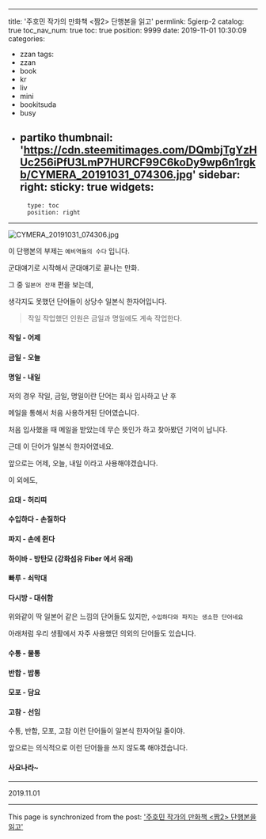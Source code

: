 
---
title: '주호민 작가의 만화책  <짬2>  단행본을 읽고'
permlink: 5gierp-2
catalog: true
toc_nav_num: true
toc: true
position: 9999
date: 2019-11-01 10:30:09
categories:
- zzan
tags:
- zzan
- book
- kr
- liv
- mini
- bookitsuda
- busy
- partiko
thumbnail: 'https://cdn.steemitimages.com/DQmbjTgYzHUc256iPfU3LmP7HURCF99C6koDy9wp6n1rgkb/CYMERA_20191031_074306.jpg'
sidebar:
    right:
        sticky: true
widgets:
    -
        type: toc
        position: right
---


![CYMERA_20191031_074306.jpg](https://cdn.steemitimages.com/DQmbjTgYzHUc256iPfU3LmP7HURCF99C6koDy9wp6n1rgkb/CYMERA_20191031_074306.jpg)

이 단행본의 부제는 `예비역들의 수다` 입니다.

군대얘기로 시작해서 군대얘기로 끝나는 만화.

그 중 `일본어 잔재` 편을 보는데,

생각지도 못했던 단어들이 상당수 일본식 한자어입니다.

> 작일 작업했던 인원은 금일과 명일에도 계속 작업한다.

#### 작일 - 어제

#### 금일 - 오늘

#### 명일 - 내일

저의 경우 작일, 금일, 명일이란 단어는 회사 입사하고 난 후

메일을 통해서 처음 사용하게된 단어였습니다.

처음 입사했을 때 메일을 받았는데 무슨 뜻인가 하고 찾아봤던 기억이 납니다.

근데 이 단어가 일본식 한자어였네요.

앞으로는 어제, 오늘, 내일 이라고 사용해야겠습니다.

이 외에도,

#### 요대 - 허리띠

#### 수입하다 - 손질하다

#### 파지 - 손에 쥔다

#### 하이바 - 방탄모 (강화섬유 Fiber 에서 유래)

#### 빠루 - 쇠막대

#### 다시방 - 대쉬함

위와같이 딱 일본어 같은 느낌의 단어들도 있지만,
`수입하다와 파지는 생소한 단어네요`

아래처럼 우리 생활에서 자주 사용했던 의외의 단어들도 있습니다.

#### 수통 - 물통

#### 반합 - 밥통

#### 모포 - 담요

#### 고참 - 선임

수통, 반합, 모포, 고참 이런 단어들이 일본식 한자어일 줄이야.

앞으로는 의식적으로 이런 단어들을 쓰지 않도록 해야겠습니다.

#### 사요나라~

---

2019.11.01

- - -

This page is synchronized from the post: ['주호민 작가의 만화책  <짬2>  단행본을 읽고'](https://steemit.com/@lucky2015/5gierp-2)
